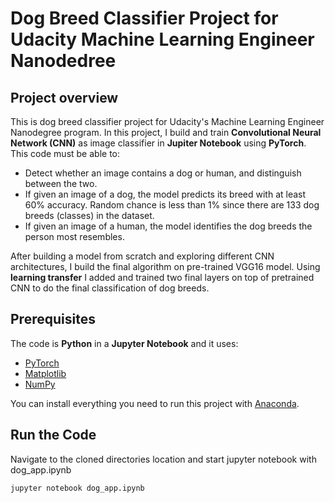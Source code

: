 # Dog Breed Classifier Project for Udacity Machine Learning Engineer Nanodedree 

## Project overview
This is dog breed classifier project for Udacity's Machine Learning Engineer Nanodegree program. In this project, I build and train **Convolutional Neural Network (CNN)** as image classifier in **Jupiter Notebook** using **PyTorch**. This code must be able to:

* Detect whether an image contains a dog or human, and distinguish between the two.
* If given an image of a dog, the model predicts its breed with at least 60% accuracy. Random chance is less than 1% since there are 133 dog breeds (classes) in the dataset.
* If given an image of a human, the model identifies the dog breeds the person most resembles.

After building a model from scratch and exploring different CNN architectures, I build the final algorithm on pre-trained VGG16 model. Using **learning transfer** I added and trained two final layers on top of pretrained CNN to do the final classification of dog breeds.

## Prerequisites
The code is **Python** in a **Jupyter Notebook** and it uses:

* [PyTorch](https://https://pytorch.org/)
* [Matplotlib](https://matplotlib.org/)
* [NumPy](http://www.numpy.org/)

You can install everything you need to run this project with [Anaconda](https://www.anaconda.com/).


## Run the Code
Navigate to the cloned directories location and start jupyter notebook with dog_app.ipynb

`jupyter notebook dog_app.ipynb`
